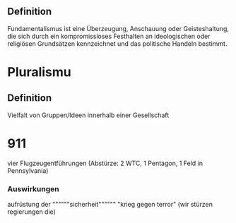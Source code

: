 ## Definition
Fundamentalismus ist eine Überzeugung, Anschauung oder Geisteshaltung, die sich durch ein kompromissloses Festhalten an ideologischen oder religiösen Grundsätzen kennzeichnet und das politische Handeln bestimmt.


# Pluralismu
## Definition
Vielfalt von Gruppen/Ideen innerhalb einer Gesellschaft


# 911
vier Flugzeugentführungen (Abstürze: 2 WTC, 1 Pentagon, 1 Feld in Pennsylvania)

### Auswirkungen
aufrüstung der """"""sicherheit"""""" 
"krieg gegen terror" (wir stürzen regierungen die)
